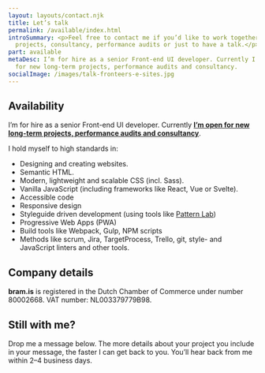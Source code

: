 ```yaml
---
layout: layouts/contact.njk
title: Let’s talk
permalink: /available/index.html
introSummary: <p>Feel free to contact me if you’d like to work together on
  projects, consultancy, performance audits or just to have a talk.</p>
part: available
metaDesc: I’m for hire as a senior Front-end UI developer. Currently I’m open
  for new long-term projects, performance audits and consultancy.
socialImage: /images/talk-fronteers-e-sites.jpg
---
```


## Availability

I’m for hire as a senior Front-end UI developer. Currently **[I’m open for new long-term projects, performance audits and consultancy](#heading-still-with-me)**.

I hold myself to high standards in:

- Designing and creating websites.
- Semantic HTML.
- Modern, lightweight and scalable CSS (incl. Sass).
- Vanilla JavaScript (including frameworks like React, Vue or Svelte).
- Accessible code
- Responsive design
- Styleguide driven development (using tools like [Pattern Lab](https://patternlab.io/))
- Progressive Web Apps (PWA)
- Build tools like Webpack, Gulp, NPM scripts
- Methods like scrum, Jira, TargetProcess, Trello, git, style- and JavaScript linters and other tools.

## Company details
**bram.is** is registered in the Dutch Chamber of Commerce under number 80002668. VAT number: NL003379779B98.

## Still with me?
Drop me a message below. The more details about your project you include in your message, the faster I can get back to you. You’ll hear back from me within 2–4 business days.

